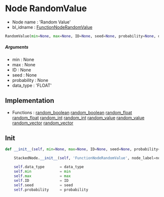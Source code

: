 # Node RandomValue

- Node name : 'Random Value'
- bl_idname : [FunctionNodeRandomValue](https://docs.blender.org/api/current/bpy.types.FunctionNodeRandomValue.html)


``` python
RandomValue(min=None, max=None, ID=None, seed=None, probability=None, data_type='FLOAT', node_label=None, node_color=None)
```
##### Arguments

- min : None
- max : None
- ID : None
- seed : None
- probability : None
- data_type : 'FLOAT'

## Implementation

- Functions : [random_boolean](/docs/GeoNodes/GeoNodesTree.md#random_boolean) [random_boolean](/docs/GeoNodes/GeoNodesTree.md#random_boolean) [random_float](/docs/GeoNodes/GeoNodesTree.md#random_float) [random_float](/docs/GeoNodes/GeoNodesTree.md#random_float) [random_int](/docs/GeoNodes/GeoNodesTree.md#random_int) [random_int](/docs/GeoNodes/GeoNodesTree.md#random_int) [random_value](/docs/GeoNodes/GeoNodesTree.md#random_value) [random_value](/docs/GeoNodes/GeoNodesTree.md#random_value) [random_vector](/docs/GeoNodes/GeoNodesTree.md#random_vector) [random_vector](/docs/GeoNodes/GeoNodesTree.md#random_vector)

## Init

``` python
def __init__(self, min=None, max=None, ID=None, seed=None, probability=None, data_type='FLOAT', node_label=None, node_color=None):

    StackedNode.__init__(self, 'FunctionNodeRandomValue', node_label=node_label, node_color=node_color)

    self.data_type       = data_type
    self.min             = min
    self.max             = max
    self.ID              = ID
    self.seed            = seed
    self.probability     = probability
```
